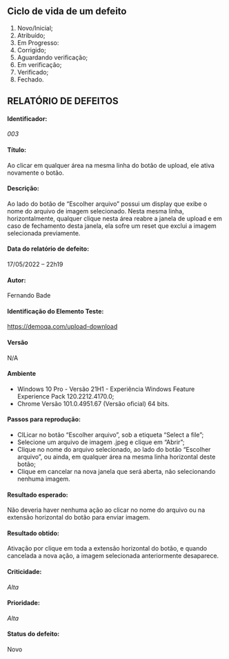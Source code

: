 ## Ciclo de vida de um defeito

1) Novo/Inicial;
2) Atribuído;
3) Em Progresso:
4) Corrigido;
5) Aguardando verificação;
6) Em verificação;
7) Verificado;
8) Fechado.


## RELATÓRIO DE DEFEITOS

#### Identificador:
*003*

#### Título:
Ao clicar em qualquer área na mesma linha do botão de upload, ele ativa novamente o botão.

#### Descrição:

Ao lado do botão de “Escolher arquivo” possui um display que exibe o nome do arquivo de imagem selecionado. Nesta mesma linha, horizontalmente, qualquer clique nesta área  reabre a janela de upload e 
em caso de fechamento desta janela, ela sofre um reset que exclui a imagem selecionada previamente.

#### Data do relatório de defeito:
17/05/2022 – 22h19

#### Autor:
Fernando Bade

#### Identificação do Elemento Teste:
https://demoqa.com/upload-download

#### Versão
N/A

#### Ambiente
- Windows 10 Pro - Versão 21H1 - Experiência Windows Feature Experience Pack 120.2212.4170.0;
- Chrome Versão 101.0.4951.67 (Versão oficial) 64 bits.

#### Passos para reprodução:
- ClLicar no botão “Escolher arquivo”, sob a etiqueta “Select a file”;
- Selecione um arquivo de imagem .jpeg e clique em “Abrir”;
- Clique no nome do arquivo selecionado, ao lado do botão “Escolher arquivo”, ou ainda, em qualquer área na mesma linha horizontal deste botão;
- Clique em cancelar na nova janela que será aberta, não selecionando nenhuma imagem.

#### Resultado esperado:
Não deveria haver nenhuma ação ao clicar no nome do arquivo ou na extensão horizontal  do botão para enviar imagem.

#### Resultado obtido:
Ativação por clique em toda a extensão horizontal do botão, e quando cancelada a nova ação, a imagem selecionada anteriormente desaparece.

#### Criticidade:
*Alta*

#### Prioridade:
*Alta*

#### Status do defeito:
Novo

